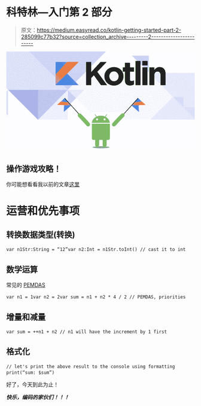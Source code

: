 # 科特林—入门第 2 部分

> 原文：<https://medium.easyread.co/kotlin-getting-started-part-2-285099c77b32?source=collection_archive---------2----------------------->

![](img/7ee6f6d744cc61f21ddd94e2a6be77f2.png)

## 操作游戏攻略！

你可能想看看我以前的文章[这里](https://medium.com/@mochadwi/kotlin-getting-started-4e1520c7536f)

# 运营和优先事项

## 转换数据类型(转换)

```
var n1Str:String = “12”var n2:Int = n1Str.toInt() // cast it to int
```

## 数学运算

常见的 [PEMDAS](https://www.khanacademy.org/math/pre-algebra/pre-algebra-arith-prop/pre-algebra-order-of-operations/v/more-complicated-order-of-operations-example)

```
var n1 = 1var n2 = 2var sum = n1 + n2 * 4 / 2 // PEMDAS, priorities
```

## 增量和减量

```
var sum = ++n1 + n2 // n1 will have the increment by 1 first
```

## 格式化

```
// let's print the above result to the console using formatting
print(“sum: $sum”)
```

好了，今天到此为止！

***快乐，编码的家伙们！！！***